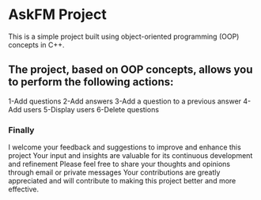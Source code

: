 # AskFM Project
This is a simple project built using object-oriented programming (OOP) concepts in C++.
## The project, based on OOP concepts, allows you to perform the following actions:
1-Add questions
2-Add answers
3-Add a question to a previous answer
4-Add users
5-Display users
6-Delete questions
### Finally
I welcome your feedback and suggestions to improve and enhance this project
Your input and insights are valuable for its continuous development and refinement
Please feel free to share your thoughts and opinions through email or private messages
Your contributions are greatly appreciated and will contribute to making this project better and more effective.

